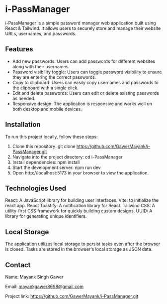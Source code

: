 # i-PassManager

i-PassManager is a simple password manager web application built using React & Tailwind. It allows users to securely store and manage their website URLs, usernames, and passwords.

## Features

- Add new passwords: Users can add passwords for different websites along with their usernames.
- Password visibility toggle: Users can toggle password visibility to ensure they are entering the correct passwords.
- Copy to clipboard: Users can easily copy usernames and passwords to the clipboard with a single click.
- Edit and delete passwords: Users can edit or delete existing passwords as needed.
- Responsive design: The application is responsive and works well on both desktop and mobile devices.

## Installation

To run this project locally, follow these steps:

1. Clone this repository: git clone https://github.com/GawerMayank/i-PassManager.git
2. Navigate into the project directory: cd i-PassManager
3. Install dependencies: npm install
4. Start the development server: npm run dev
5. Open http://localhost:5173 in your browser to view the application.

## Technologies Used

React: A JavaScript library for building user interfaces.
Vite: to initialize the react app.
React Toastify: A notification library for React.
Tailwind CSS: A utility-first CSS framework for quickly building custom designs.
UUID: A library for generating unique identifiers.

## Local Storage

The application utilizes local storage to persist tasks even after the browser is closed. Tasks are stored in the browser's local storage as JSON data.

## Contact

Name: Mayank Singh Gawer

Email: mayankgawer8698@gmail.com

Project link: https://github.com/GawerMayank/i-PassManager.git
